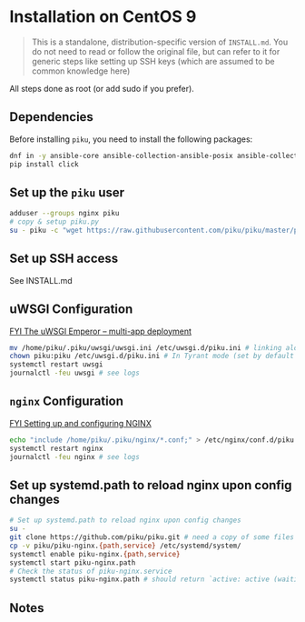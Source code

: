 # Installation on CentOS 9

> This is a standalone, distribution-specific version of `INSTALL.md`. You do not need to read or follow the original file, but can refer to it for generic steps like setting up SSH keys (which are assumed to be common knowledge here)

All steps done as root (or add sudo if you prefer).

## Dependencies

Before installing `piku`, you need to install the following packages:

```bash
dnf in -y ansible-core ansible-collection-ansible-posix ansible-collection-ansible-utils nginx nodejs npm openssl postgresql postgresql-server postgresql-contrib python3 python3-pip uwsgi uwsgi-logger-file uwsgi-logger-systemd
pip install click
```

## Set up the `piku` user

```bash
adduser --groups nginx piku
# copy & setup piku.py
su - piku -c "wget https://raw.githubusercontent.com/piku/piku/master/piku.py && python3 ~/piku.py setup"
```

## Set up SSH access

See INSTALL.md

## uWSGI Configuration

[FYI The uWSGI Emperor – multi-app deployment](https://uwsgi-docs.readthedocs.io/en/latest/Emperor.html)

```bash
mv /home/piku/.piku/uwsgi/uwsgi.ini /etc/uwsgi.d/piku.ini # linking alone increases the host attack service if one can get inside the piku user or one of its apps, so moving is safer
chown piku:piku /etc/uwsgi.d/piku.ini # In Tyrant mode (set by default in /etc/uwsgi.ini) the Emperor will run the vassal using the UID/GID of the vassal configuration file
systemctl restart uwsgi
journalctl -feu uwsgi # see logs
```

## `nginx` Configuration

[FYI Setting up and configuring NGINX](https://access.redhat.com/documentation/en-us/red_hat_enterprise_linux/9/html/deploying_web_servers_and_reverse_proxies/setting-up-and-configuring-nginx_deploying-web-servers-and-reverse-proxies)

```bash
echo "include /home/piku/.piku/nginx/*.conf;" > /etc/nginx/conf.d/piku.conf
systemctl restart nginx
journalctl -feu nginx # see logs
```

## Set up systemd.path to reload nginx upon config changes

```bash
# Set up systemd.path to reload nginx upon config changes
su -
git clone https://github.com/piku/piku.git # need a copy of some files
cp -v piku/piku-nginx.{path,service} /etc/systemd/system/
systemctl enable piku-nginx.{path,service}
systemctl start piku-nginx.path
# Check the status of piku-nginx.service
systemctl status piku-nginx.path # should return `active: active (waiting)`
```

## Notes



[uwsgi]: https://github.com/unbit/uwsgi
